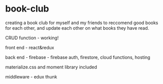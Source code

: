 # book-club

creating a book club for myself and my friends to reccomend good books for each other, and update each other on what books they have read.

CRUD function - working!

front end - react&redux

back end - firebase - firebase auth, firestore, cloud functions, hosting

materialize.css and moment library included

middleware - edux thunk

